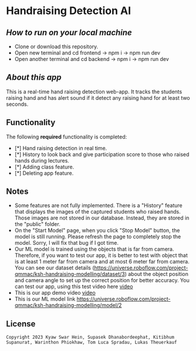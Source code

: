 # Handraising Detection AI

## *How to run on your local machine*

- Clone or download this repository.
- Open new terminal and cd frontend -> npm i -> npm run dev
- Open another terminal and cd backend -> npm i -> npm run dev

## *About this app*

This is a real-time hand raising detection web-app. It tracks the students raising hand and has alert sound if it detect any raising hand for at least two seconds.

## Functionality

The following **required** functionality is completed:

* [*] Hand raising detection in real time.
* [*] History to look back and give participation score to those who raised hands during lectures.
* [*] Adding class feature.
* [*] Deleting app feature.

## Notes
- Some features are not fully implemented. There is a "History" feature that displays the images of the captured students who raised hands. Those images are not stored in our database. Instead, they are stored in the "public" folder.
- On the "Start Model" page, when you click "Stop Model" button, the model is still running. Please refresh the page to completely stop the model. Sorry, I will fix that bug if I got time.
- Our ML model is trained using the objects that is far from camera. Therefore, if you want to test our app, it is better to test with object that is at least 1 meter far from camera and at most 6 meter far from camera. You can see our dataset details (https://universe.roboflow.com/project-qmmac/ksh-handraising-modelling/dataset/3) about the object position and camera angle to set up the correct position for better accuracy. You can test our app, using this test video here [video](https://youtu.be/afrYvmiR9OY?feature=shared)
- This is our app demo video [video](https://youtu.be/UIZwZPt22dI?feature=shared)
- This is our ML model link https://universe.roboflow.com/project-qmmac/ksh-handraising-modelling/model/2


## License

    Copyright 2023 Kyaw Swar Hein, Supasek Dhanabordeephat, Kitibhum Supanurat, Warinthon Phiokhaw, Tom Luca Spradau, Lukas Theuerkauf
